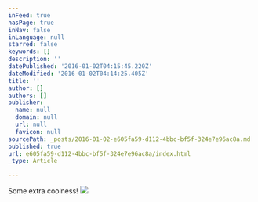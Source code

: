 ```yaml
---
inFeed: true
hasPage: true
inNav: false
inLanguage: null
starred: false
keywords: []
description: ''
datePublished: '2016-01-02T04:15:45.220Z'
dateModified: '2016-01-02T04:14:25.405Z'
title: ''
author: []
authors: []
publisher:
  name: null
  domain: null
  url: null
  favicon: null
sourcePath: _posts/2016-01-02-e605fa59-d112-4bbc-bf5f-324e7e96ac8a.md
published: true
url: e605fa59-d112-4bbc-bf5f-324e7e96ac8a/index.html
_type: Article

---
```

Some extra coolness!
![](https://the-grid-user-content.s3-us-west-2.amazonaws.com/d6a76398-e737-4ef7-b6a9-7292cf6c9d56.jpg)